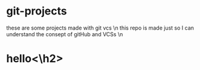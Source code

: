 # git-projects
these are some projects made with git vcs \n
this repo is made just so I can understand the consept of gitHub and VCSs \n
<h1>hello<\h2>

